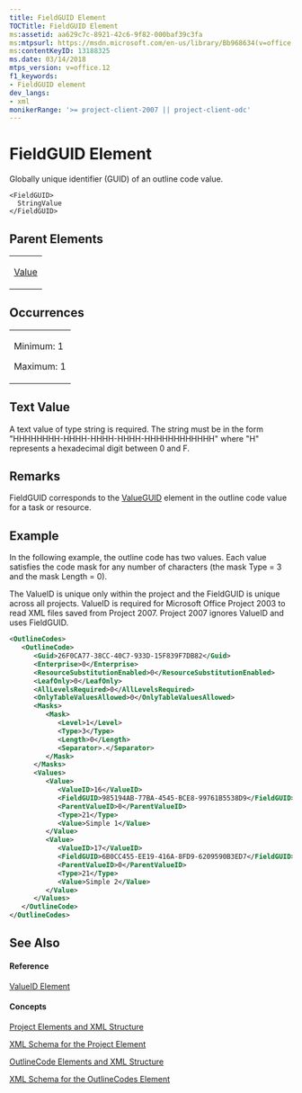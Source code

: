 ```yaml
---
title: FieldGUID Element
TOCTitle: FieldGUID Element
ms:assetid: aa629c7c-8921-42c6-9f82-000baf39c3fa
ms:mtpsurl: https://msdn.microsoft.com/en-us/library/Bb968634(v=office.12)
ms:contentKeyID: 13188325
ms.date: 03/14/2018
mtps_version: v=office.12
f1_keywords:
- FieldGUID element
dev_langs:
- xml
monikerRange: '>= project-client-2007 || project-client-odc'
---
```


# FieldGUID Element




Globally unique identifier (GUID) of an outline code value.

    <FieldGUID>
      StringValue
    </FieldGUID>

## Parent Elements

<table>
<colgroup>
<col style="width: 100%" />
</colgroup>
<tbody>
<tr class="odd">
<td><p><a href="value-element.md">Value</a></p></td>
</tr>
</tbody>
</table>

## Occurrences

<table>
<colgroup>
<col style="width: 100%" />
</colgroup>
<tbody>
<tr class="odd">
<td><p>Minimum: 1</p>
<p>Maximum: 1</p></td>
</tr>
</tbody>
</table>

## Text Value

A text value of type string is required. The string must be in the form "HHHHHHHH-HHHH-HHHH-HHHH-HHHHHHHHHHHH" where "H" represents a hexadecimal digit between 0 and F.

## Remarks

FieldGUID corresponds to the [ValueGUID](valueguid-element.md) element in the outline code value for a task or resource.

## Example

In the following example, the outline code has two values. Each value satisfies the code mask for any number of characters (the mask Type = 3 and the mask Length = 0).

The ValueID is unique only within the project and the FieldGUID is unique across all projects. ValueID is required for Microsoft Office Project 2003 to read XML files saved from Project 2007. Project 2007 ignores ValueID and uses FieldGUID.

``` xml
<OutlineCodes>
   <OutlineCode>
      <Guid>26F0CA77-38CC-40C7-933D-15F839F7DB82</Guid>
      <Enterprise>0</Enterprise>
      <ResourceSubstitutionEnabled>0</ResourceSubstitutionEnabled>
      <LeafOnly>0</LeafOnly>
      <AllLevelsRequired>0</AllLevelsRequired>
      <OnlyTableValuesAllowed>0</OnlyTableValuesAllowed>
      <Masks>
         <Mask>
            <Level>1</Level>
            <Type>3</Type>
            <Length>0</Length>
            <Separator>.</Separator>
         </Mask>
      </Masks>
      <Values>
         <Value>
            <ValueID>16</ValueID>
            <FieldGUID>985194AB-77BA-4545-BCE8-99761B5538D9</FieldGUID>
            <ParentValueID>0</ParentValueID>
            <Type>21</Type>
            <Value>Simple 1</Value>
         </Value>
         <Value>
            <ValueID>17</ValueID>
            <FieldGUID>6B0CC455-EE19-416A-8FD9-6209590B3ED7</FieldGUID>
            <ParentValueID>0</ParentValueID>
            <Type>21</Type>
            <Value>Simple 2</Value>
         </Value>
      </Values>
   </OutlineCode>
</OutlineCodes>
```

## See Also

#### Reference

[ValueID Element](valueid-element.md)

#### Concepts

[Project Elements and XML Structure](project-elements-and-xml-structure.md)

[XML Schema for the Project Element](xml-schema-for-the-project-element.md)

[OutlineCode Elements and XML Structure](outlinecode-elements-and-xml-structure.md)

[XML Schema for the OutlineCodes Element](xml-schema-for-the-outlinecodes-element.md)

